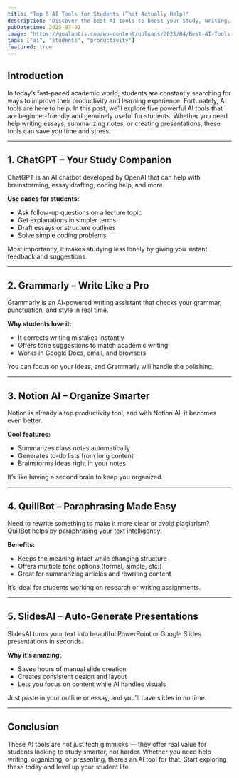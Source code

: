 ```yaml
---
title: "Top 5 AI Tools for Students (That Actually Help)"
description: "Discover the best AI tools to boost your study, writing, and productivity."
pubDatetime: 2025-07-01
image: "https://goalantis.com/wp-content/uploads/2025/04/Best-AI-Tools-for-Students-Boost-Study-Efficiency-and-Time-Management.jpg"
tags: ["ai", "students", "productivity"]
featured: true
---
```


## Introduction

In today’s fast-paced academic world, students are constantly searching for ways to improve their productivity and learning experience. Fortunately, AI tools are here to help. In this post, we’ll explore five powerful AI tools that are beginner-friendly and genuinely useful for students. Whether you need help writing essays, summarizing notes, or creating presentations, these tools can save you time and stress.

---

## 1. ChatGPT – Your Study Companion

ChatGPT is an AI chatbot developed by OpenAI that can help with brainstorming, essay drafting, coding help, and more.

**Use cases for students:**
- Ask follow-up questions on a lecture topic
- Get explanations in simpler terms
- Draft essays or structure outlines
- Solve simple coding problems

Most importantly, it makes studying less lonely by giving you instant feedback and suggestions.

---

## 2. Grammarly – Write Like a Pro

Grammarly is an AI-powered writing assistant that checks your grammar, punctuation, and style in real time.

**Why students love it:**
- It corrects writing mistakes instantly
- Offers tone suggestions to match academic writing
- Works in Google Docs, email, and browsers

You can focus on your ideas, and Grammarly will handle the polishing.

---

## 3. Notion AI – Organize Smarter

Notion is already a top productivity tool, and with Notion AI, it becomes even better.

**Cool features:**
- Summarizes class notes automatically
- Generates to-do lists from long content
- Brainstorms ideas right in your notes

It’s like having a second brain to keep you organized.

---

## 4. QuillBot – Paraphrasing Made Easy

Need to rewrite something to make it more clear or avoid plagiarism? QuillBot helps by paraphrasing your text intelligently.

**Benefits:**
- Keeps the meaning intact while changing structure
- Offers multiple tone options (formal, simple, etc.)
- Great for summarizing articles and rewriting content

It’s ideal for students working on research or writing assignments.

---

## 5. SlidesAI – Auto-Generate Presentations

SlidesAI turns your text into beautiful PowerPoint or Google Slides presentations in seconds.

**Why it’s amazing:**
- Saves hours of manual slide creation
- Creates consistent design and layout
- Lets you focus on content while AI handles visuals

Just paste in your outline or essay, and you’ll have slides in no time.

---

## Conclusion

These AI tools are not just tech gimmicks — they offer real value for students looking to study smarter, not harder. Whether you need help writing, organizing, or presenting, there’s an AI tool for that. Start exploring these today and level up your student life.
